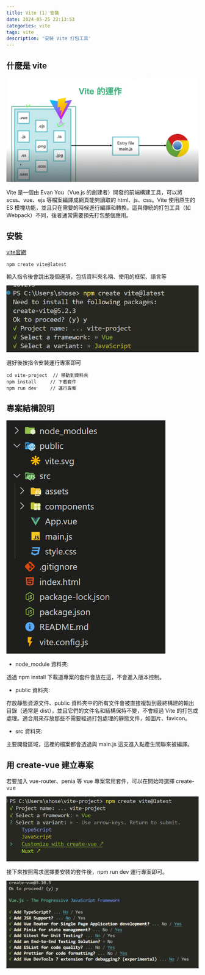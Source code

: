 ```yaml
---
title: Vite (1) 安裝
date: 2024-05-25 22:13:53
categories: vite
tags: vite
description: '安裝 Vite 打包工具'
---
```


## 什麼是 vite

![](../images/vite-1.png)

Vite 是一個由 Evan You（Vue.js 的創建者）開發的前端構建工具，可以將scss、vue、ejs 等檔案編譯成網頁能夠讀取的 html、js、css。Vite 使用原生的 ES 模塊功能，並且只在需要的時候進行編譯和轉換。這與傳統的打包工具（如 Webpack）不同，後者通常需要預先打包整個應用。

## 安裝

[vite官網](https://vitejs.dev/guide/)

```
npm create vite@latest
```

輸入指令後會跳出幾個選項，包括資料夾名稱、使用的框架、語言等

![](../images/vite-2.png)

選好後按指令安裝運行專案即可

```
cd vite-project  // 移動到資料夾
npm install     // 下載套件
npm run dev     // 運行專案
```

## 專案結構說明

![](../images/vite-3.png)

- node_module 資料夾:

透過 npm install 下載道專案的套件會放在這，不會進入版本控制。

- public 資料夾: 

存放靜態資源文件、public 資料夾中的所有文件會被直接複製到最終構建的輸出目錄（通常是 dist），並且它們的文件名和結構保持不變，不會經過 Vite 的打包或處理。適合用來存放那些不需要經過打包處理的靜態文件，如圖片、favicon。

- src 資料夾:

主要開發區域，這裡的檔案都會透過與 main.js 這支進入點產生關聯來被編譯。

## 用 create-vue 建立專案

若要加入 vue-router、penia 等 vue 專案常用套件，可以在開始時選擇 create-vue

![](../images/vite-4.png)

接下來按照需求選擇要安裝的套件後，npm run dev 運行專案即可。

![](../images/vite-5.png)